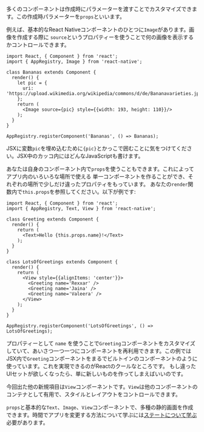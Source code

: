 多くのコンポーネントは作成時にパラメーターを渡すことでカスタマイズできます。この作成時パラメーターを`props`といいます。

例えば、基本的なReact Nativeコンポーネントのひとつに`Image`があります。画像を作成する際に
`source`というプロパティーを使うことで何の画像を表示するかコントロールできます。

```ReactNativeWebPlayer
import React, { Component } from 'react';
import { AppRegistry, Image } from 'react-native';

class Bananas extends Component {
  render() {
    let pic = {
      uri: 'https://upload.wikimedia.org/wikipedia/commons/d/de/Bananavarieties.jpg'
    };
    return (
      <Image source={pic} style={{width: 193, height: 110}}/>
    );
  }
}

AppRegistry.registerComponent('Bananas', () => Bananas);
```

JSXに変数`pic`を埋め込むために`{pic}`とかっこで囲むことに気をつけてください。JSX中のカッコ内にはどんなJavaScriptも書けます。

あなたは自身のコンポーネント内で`props`を使うこともできます。これによってアプリ内のいろいろな場所で使える
単一コンポーネントを作ることができ、それぞれの場所で少しだけ違ったプロパティをもっています。
あなたの`render`関数内で`this.props`を参照してください。以下が例です:

```ReactNativeWebPlayer
import React, { Component } from 'react';
import { AppRegistry, Text, View } from 'react-native';

class Greeting extends Component {
  render() {
    return (
      <Text>Hello {this.props.name}!</Text>
    );
  }
}

class LotsOfGreetings extends Component {
  render() {
    return (
      <View style={{alignItems: 'center'}}>
        <Greeting name='Rexxar' />
        <Greeting name='Jaina' />
        <Greeting name='Valeera' />
      </View>
    );
  }
}

AppRegistry.registerComponent('LotsOfGreetings', () => LotsOfGreetings);
```

プロパティーとして `name` を使うことで`Greeting`コンポーネントをカスタマイズしていて、あいさつ一つ一つにコンポーネントを再利用できます。この例ではJSX内で`Greeting`コンポーネントをまるでビルトインのコンポーネントのように使っています。これを実現できるのがReactのクールなところです。 もし違ったUIセットが欲しくなったら、単に新しいものを作ってしまえばいいのです。

今回出た他の新規項目は`View`コンポーネントです。`View`は他のコンポーネントのコンテナとして有用で、スタイルとレイアウトをコントロールできます。

`props`と基本的な`Text`、`Image`、`View`コンポーネントで、多種の静的画面を作成できます。時間でアプリを変更する方法について学ぶには[ステートについて学ぶ](state.md)必要があります。
